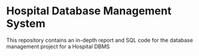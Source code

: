 # Hospital Database Management System
This repository contains an in-depth report and SQL code for the database management project for a Hospital DBMS
